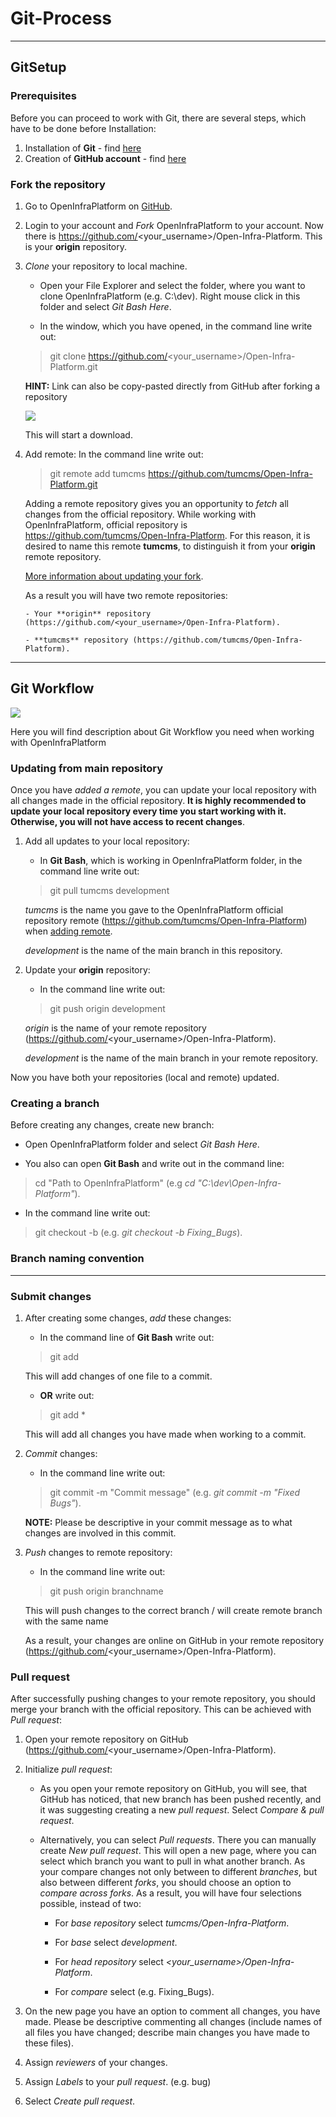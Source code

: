 # Git-Process

***
## GitSetup

### Prerequisites 

Before you can proceed to work with Git, there are several steps, which have to be done before Installation: 

1. Installation of **Git** - find [here](https://git-scm.com/book/en/v2/Getting-Started-Installing-Git)
2. Creation of **GitHub account** - find [here](https://github.com/)

### Fork the repository

1. Go to OpenInfraPlatform on [GitHub](https://github.com/tumcms/Open-Infra-Platform).

2. Login to your account and *Fork* OpenInfraPlatform to your account. Now there is https://github.com/<your_username>/Open-Infra-Platform. This is your **origin** repository. 

3. *Clone* your repository to local machine.

	- Open your File Explorer and select the folder, where you want to clone OpenInfraPlatform (e.g. C:\dev). Right mouse click in this folder and select *Git Bash Here*.

	- In the window, which you have opened, in the command line write out:
	 > git clone https://github.com/<your_username>/Open-Infra-Platform.git
	
	**HINT:** Link can also be copy-pasted directly from GitHub after forking a repository

	![](./fig/OIP_clone_or_download_link.png)

	This will start a download.


 4. <a name="Remote"></a> Add remote:  In the command line write out:
	 > git remote add tumcms https://github.com/tumcms/Open-Infra-Platform.git 

	Adding a remote repository gives you an opportunity to *fetch* all changes from the official repository. While working with OpenInfraPlatform, official repository is https://github.com/tumcms/Open-Infra-Platform. For this reason, it is desired to name this remote **tumcms**, to distinguish it from your **origin** remote repository.  

	[More information about updating your fork](#Updating). 

	As a result you will have two remote repositories: 

		- Your **origin** repository (https://github.com/<your_username>/Open-Infra-Platform).

		- **tumcms** repository (https://github.com/tumcms/Open-Infra-Platform).

***
## Git Workflow

![](./fig/Git_Workflow.png)

Here you will find description about Git Workflow you need when working with OpenInfraPlatform

### <a name="Updating"></a> Updating from main repository 

Once you have *added a remote*, you can update your local repository with all changes made in the official repository. **It is highly recommended to update your local repository every time you start working with it. Otherwise, you will not have access to recent changes**. 

1. Add all updates to your local repository: 

	- In **Git Bash**, which is working in OpenInfraPlatform folder, in the command line write out:
	 > git pull tumcms development

	*tumcms* is the name you gave to the OpenInfraPlatform official repository remote (https://github.com/tumcms/Open-Infra-Platform) when [adding remote](#Remote). 
	
	*development* is the name of the main branch in this repository. 

2. Update your **origin** repository:

	- In the command line write out:
	 > git push origin development 

	*origin* is the name of your remote repository (https://github.com/<your_username>/Open-Infra-Platform). 
	
	*development* is the name of the main branch in your remote repository. 

Now you have both your repositories (local and remote) updated. 

### Creating a branch

Before creating any changes, create new branch: 
 
- Open OpenInfraPlatform folder and select *Git Bash Here*. 
	
- You also can open **Git Bash** and write out in the command line:
 > cd "Path to OpenInfraPlatform" (e.g  *cd  "C:\dev\Open-Infra-Platform"*).

- In the command line write out:
 > git checkout -b <branchname> (e.g. *git checkout -b Fixing_Bugs*).


### Branch naming convention

***
### Submit changes 

1. After creating some changes, *add* these changes:

	- In the command line of **Git Bash** write out:
	 > git add <filename> 

	This will add changes of one file to a commit. 

	- **OR** write out:
	 > git add * 
	 
	This will add all changes you have made when working to a commit. 

2. *Commit* changes:

	- In the command line write out:
	 > git commit -m "Commit message" (e.g. *git commit -m "Fixed Bugs"*). 
	 
	**NOTE:** Please be descriptive in your commit message as to what changes are involved in this commit.

3. *Push* changes to remote repository: 

	- In the command line write out:
	 >git push origin branchname 
	 
	This will push changes to the correct branch / will create remote branch with the same name

	As a result, your changes are online on GitHub in your remote repository (https://github.com/<your_username>/Open-Infra-Platform). 

### Pull request 

After successfully pushing changes to your remote repository, you should merge your branch with the official repository. This can be achieved with *Pull request*:

1. Open your remote repository on GitHub (https://github.com/<your_username>/Open-Infra-Platform).

2. Initialize *pull request*:

	- As you open your remote repository on GitHub, you will see, that GitHub has noticed, that new branch has been pushed recently, and it was suggesting creating a new *pull request*. Select *Compare & pull request*. 

	- Alternatively, you can select *Pull requests*. There you can manually create *New pull request*. This will open a new page, where you can select which branch you want to pull in what another branch. As your compare changes not only between to different *branches*, but also between different *forks*, you should choose an option to *compare across forks*. As a result, you will have four selections possible, instead of two:
		
		- For *base repository* select *tumcms/Open-Infra-Platform*.

		- For *base* select *development*.

		- For *head repository* select *<your_username>/Open-Infra-Platform*.

		- For *compare* select *<branchname>* (e.g. Fixing_Bugs).


3. On the new page you have an option to comment all changes, you have made. Please be descriptive commenting all changes (include names of all files you have changed; describe main changes you have made to these files). 

4. Assign *reviewers* of your changes.

5. Assign *Labels* to your *pull request*. (e.g. bug)

6. Select *Create pull request*.


